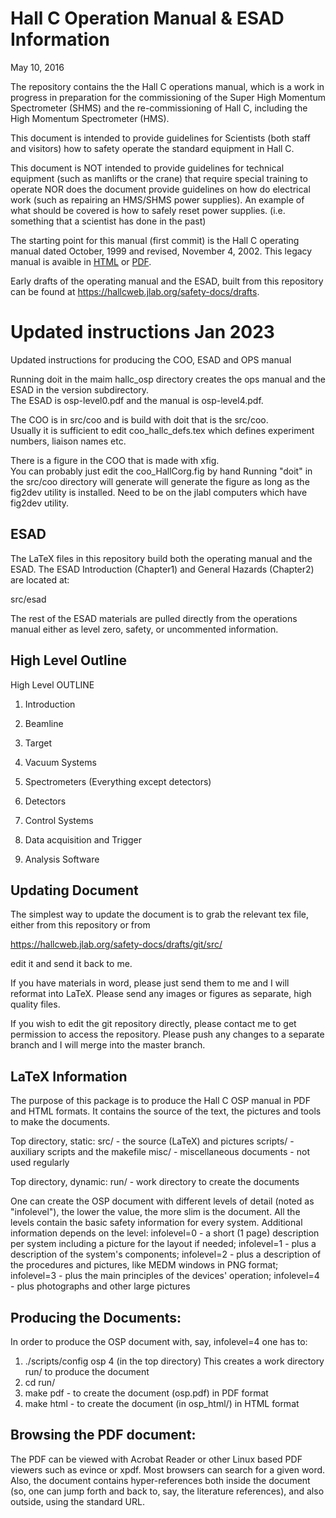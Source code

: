 Hall C Operation Manual & ESAD Information
===========================================

May 10, 2016

The repository contains the the Hall C operations manual, which is a
work in progress in preparation for the commissioning of the Super
High Momentum Spectrometer (SHMS) and the re-commissioning of Hall C,
including the High Momentum Spectrometer (HMS).

This document is intended to provide guidelines for Scientists (both
staff and visitors) how to safety operate the standard equipment in
Hall C.

This document is NOT intended to provide guidelines for technical
equipment (such as manlifts or the crane) that require special
training to operate NOR does the document provide guidelines on how do
electrical work (such as repairing an HMS/SHMS power supplies).  An
example of what should be covered is how to safely reset power
supplies. (i.e. something that a scientist has done in the past)

The starting point for this manual (first commit) is the Hall C
operating manual dated October, 1999 and revised, November 4, 2002.
This legacy manual is avaible in
[HTML](https://hallcweb.jlab.org/document/personnel/)
or [PDF](https://hallcweb.jlab.org/document/c_operman/c_operman.pdf).

Early drafts of the operating manual and the ESAD, built from this
repository can be found at
https://hallcweb.jlab.org/safety-docs/drafts.

Updated instructions Jan 2023 
==================================
Updated instructions for producing the COO, ESAD and OPS manual

Running doit in the maim hallc_osp directory creates the ops manual and the ESAD in the version subdirectory.  
The ESAD is osp-level0.pdf and the manual is osp-level4.pdf.

The COO is in src/coo and is build with doit that is the src/coo.  
Usually it is sufficient to edit coo_hallc_defs.tex which 
defines experiment numbers, liaison names etc.

There is a figure in the COO that is made with xfig.  
You can probably just edit the coo_HallCorg.fig by hand 
Running "doit" in the src/coo directory will generate 
 will generate the figure as long as the fig2dev utility is installed.
Need to be on the jlabl computers which have fig2dev utility.


ESAD
----
The LaTeX files in this repository build both the operating
manual and the ESAD.  The ESAD Introduction (Chapter1) and General
Hazards (Chapter2) are located at:

src/esad

The rest of the ESAD materials are pulled directly from the operations manual
either as level zero, safety, or uncommented information.

High Level Outline
------------------

High Level OUTLINE

1. Introduction

2. Beamline

3. Target

4. Vacuum Systems

5. Spectrometers (Everything except detectors)

6. Detectors

7. Control Systems

8. Data acquisition and Trigger

9. Analysis Software

Updating Document
-----------------

The simplest way to update the document is to grab the relevant tex
file, either from this repository or from

https://hallcweb.jlab.org/safety-docs/drafts/git/src/

edit it and send it back to me.

If you have materials in word, please just send them to me and I will
reformat into LaTeX.  Please send any images or figures as separate,
high quality files.

If you wish to edit the git repository directly, please contact me to
get permission to access the repository.  Please push any changes to a
separate branch and I will merge into the master branch.

LaTeX Information
-----------------

The purpose of this package is to produce the Hall C OSP manual
in PDF and HTML formats. It contains the source of the text, 
the pictures and tools to make the documents. 

Top directory, static:
src/ - the source (LaTeX) and pictures
scripts/ - auxiliary scripts and the makefile
misc/ - miscellaneous documents - not used regularly

Top directory, dynamic:
run/ - work directory to create the documents

One can create the OSP document with different levels of
detail (noted as "infolevel"), the lower the value, 
the more slim is the document. All the levels contain the 
basic safety information for every system. Additional 
information depends on the level:
infolevel=0 - a short (1 page) description per system including 
              a picture for the layout if needed;
infolevel=1 - plus a description of the system's components;
infolevel=2 - plus a description of the procedures and pictures, 
              like MEDM windows in PNG format;  
infolevel=3 - plus the main principles of the devices' operation;
infolevel=4 - plus photographs and other large pictures
 
Producing the Documents:
-----------------------
In order to produce the OSP document with, say, infolevel=4 one 
has to:
1) ./scripts/config osp 4   (in the top directory)
   This creates a work directory run/ to produce the document 
2) cd run/
3) make pdf  - to create the document (osp.pdf) in PDF format 
4) make html - to create the document (in osp_html/) in HTML format

Browsing the PDF document:
-------------------------
The PDF can be viewed with Acrobat Reader or other Linux based PDF
viewers such as evince or xpdf.  Most browsers can search for a given
word. Also, the document contains hyper-references both inside the
document (so, one can jump forth and back to, say, the literature
references), and also outside, using the standard URL.

